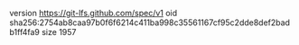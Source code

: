 version https://git-lfs.github.com/spec/v1
oid sha256:2754ab8caa97b0f6f6214c411ba998c35561167cf95c2dde8def2badb1ff4fa9
size 1957
